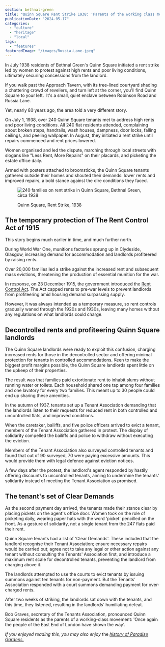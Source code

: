 ```yaml
---
section: bethnal-green
title: "Quinn Square Rent Strike 1938: 'Parents of the working class movement'"
publicationDate: "2024-05-17"
categories: 
  - "culture"
  - "heritage"
  - "local"
tags: 
  - "features"
featuredImage: "/images/Russia-Lane.jpeg"
---
```


In July 1938 residents of Bethnal Green's Quinn Square initiated a rent strike led by women to protest against high rents and poor living conditions, ultimately securing concessions from the landlord.

If you walk past the Approach Tavern, with its tree-lined courtyard shading a chattering crowd of revellers, and turn left at the corner, you'll find Quinn Square to your left.  It's a small, quiet enclave between Robinson Road and Russia Lane.

Yet, nearly 80 years ago, the area told a very different story.

On July 1, 1938, over 240 Quinn Square tenants met to address high rents and poor living conditions. All 240 flat residents attended, complaining about broken steps, handrails, wash houses, dampness, door locks, falling ceilings, and peeling wallpaper. In August, they initiated a rent strike until repairs commenced and rent prices lowered.

Women organised and led the dispute, marching through local streets with slogans like "Less Rent, More Repairs" on their placards, and picketing the estate office daily.

Armed with posters attached to broomsticks, the Quinn Square tenants gathered outside their homes and shouted their demands: lower rents and improved repairs, a bold stance against the dire conditions they faced.

<figure>

![240 families on rent strike in Quinn Square, Bethnal Green, circa 1938](/images/Quinn-Square.jpg)

<figcaption>

Quinn Square, Rent Strike, 1938

</figcaption>

</figure>

## The temporary protection of The Rent Control Act of 1915 

This story begins much earlier in time, and much further north.

During World War One, munitions factories sprung up in Clydeside, Glasgow, increasing demand for accommodation and landlords profiteered by raising rents.

Over 20,000 families led a strike against the increased rent and subsequent mass evictions, threatening the production of essential munition for the war.

In response, on 23 December 1915, the government introduced the [Rent Control Act](https://commonslibrary.parliament.uk/research-briefings/sn06747/). The Act capped rents to pre-war levels to prevent landlords from profiteering amid housing demand surpassing supply. 

However, it was always intended as a temporary measure, so rent controls gradually waned through the 1920s and 1930s, leaving many homes without any regulations on what landlords could charge.

## Decontrolled rents and profiteering Quinn Square landlords

The Quinn Square landlords were ready to exploit this confusion, charging increased rents for those in the decontrolled sector and offering minimal protection for tenants in controlled accommodations. Keen to make the biggest profit margins possible, the Quinn Square landlords spent little on the upkeep of their properties.

The result was that families paid extortionate rent to inhabit slums without running water or toilets. Each household shared one tap among four families and one lavatory for every two families. This meant up to 30 people could end up sharing these amenities.

In the autumn of 1937, tenants set up a Tenant Association demanding that the landlords listen to their requests for reduced rent in both controlled and uncontrolled flats, and improved conditions.

When the caretaker, bailiffs, and five police officers arrived to evict a tenant, members of the Tenant Association gathered in protest. The display of solidarity compelled the bailiffs and police to withdraw without executing the eviction.

Members of the Tenant Association also surveyed controlled tenants and found that out of 90 surveyed, 70 were paying excessive amounts. This would provide them with legal defence against eviction notices.

A few days after the protest, the landlord's agent responded by hastily offering discounts to uncontrolled tenants, aiming to undermine the tenants' solidarity instead of meeting the Tenant Association as promised.

## The tenant's set of Clear Demands

As the second payment day arrived, the tenants made their stance clear by placing pickets on the agent's office door. Women took on the role of picketing daily, wearing paper hats with the word 'picket' pencilled on the front. As a gesture of solidarity, not a single tenant from the 247 flats paid their rent.

Quinn Square tenants had a list of 'Clear Demands'. These included that the landlord recognise their Tenant Association; ensure necessary repairs would be carried out; agree not to take any legal or other action against any tenant without consulting the Tenants' Association first, and introduce a maximum rent scale for decontrolled tenants, preventing the landlord from charging above it.

The landlords attempted to use the courts to evict tenants by issuing summons against ten tenants for non-payment. But the Tenants’ Association responded with a court summons demanding payment for over-charged rents.

After two weeks of striking, the landlords sat down with the tenants, and this time, they listened, resulting in the landlords' humiliating defeat.

Bob Graves, secretary of the Tenants Association, pronounced Quinn Square residents as the parents of a working-class movement: 'Once again the people of the East End of London have shown the way'.

_If you enjoyed reading this, you may also enjoy_ the [_history of Paradise Gardens._](https://bethnalgreenlondon.co.uk/paradise-gardens-bethnal-green-history/)
